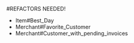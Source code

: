 #REFACTORS NEEDED!

- Item#Best_Day
- Merchant#Favorite_Customer
- Merchant#Customer_with_pending_invoices
